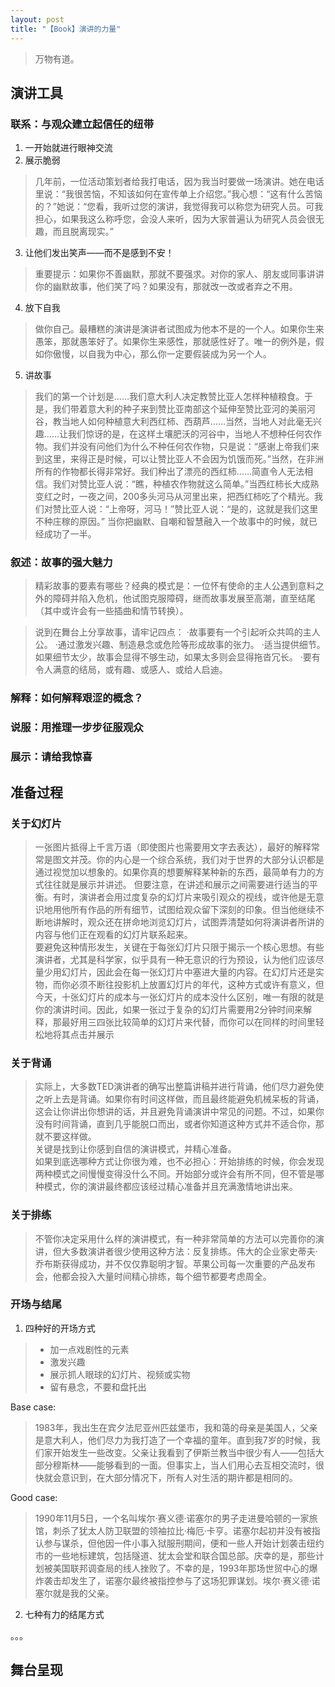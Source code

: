 ```yaml
---
layout: post
title: "【Book】演讲的力量"
---
```


> 万物有道。

## 演讲工具

### 联系：与观众建立起信任的纽带

1. 一开始就进行眼神交流
2.  展示脆弱

> 几年前，一位活动策划者给我打电话，因为我当时要做一场演讲。她在电话里说：“我很苦恼，不知该如何在宣传单上介绍您。”我心想：“这有什么苦恼的？”她说：“您看，我听过您的演讲，我觉得我可以称您为研究人员。可我担心，如果我这么称呼您，会没人来听，因为大家普遍认为研究人员会很无趣，而且脱离现实。”

3. 让他们发出笑声——而不是感到不安！

> 重要提示：如果你不善幽默，那就不要强求。对你的家人、朋友或同事讲讲你的幽默故事，他们笑了吗？如果没有，那就改一改或者弃之不用。

4. 放下自我

> 做你自己。最糟糕的演讲是演讲者试图成为他本不是的一个人。如果你生来愚笨，那就愚笨好了。如果你生来感性，那就感性好了。唯一的例外是，假如你傲慢，以自我为中心，那么你一定要假装成为另一个人。

5. 讲故事

> 我们的第一个计划是……我们意大利人决定教赞比亚人怎样种植粮食。于是，我们带着意大利的种子来到赞比亚南部这个延伸至赞比亚河的美丽河谷，教当地人如何种植意大利西红柿、西葫芦……当然，当地人对此毫无兴趣……让我们惊讶的是，在这样土壤肥沃的河谷中，当地人不想种任何农作物。我们并没有问他们为什么不种任何农作物，只是说：“感谢上帝我们来到这里，来得正是时候，可以让赞比亚人不会因为饥饿而死。”当然，在非洲所有的作物都长得非常好。我们种出了漂亮的西红柿……简直令人无法相信。我们对赞比亚人说：“瞧，种植农作物就这么简单。”当西红柿长大成熟变红之时，一夜之间，200多头河马从河里出来，把西红柿吃了个精光。我们对赞比亚人说：“上帝呀，河马！”赞比亚人说：“是的，这就是我们这里不种庄稼的原因。”
当你把幽默、自嘲和智慧融入一个故事中的时候，就已经成功了一半。


### 叙述：故事的强大魅力

> 精彩故事的要素有哪些？经典的模式是：一位怀有使命的主人公遇到意料之外的障碍并陷入危机，他试图克服障碍，继而故事发展至高潮，直至结尾（其中或许会有一些插曲和情节转换）。

> 说到在舞台上分享故事，请牢记四点：
·故事要有一个引起听众共鸣的主人公。
·通过激发兴趣、制造悬念或危险等形成故事的张力。
·适当提供细节。如果细节太少，故事会显得不够生动，如果太多则会显得拖沓冗长。
·要有令人满意的结局，或有趣、或感人、或给人启迪。

### 解释：如何解释艰涩的概念？
### 说服：用推理一步步征服观众

### 展示：请给我惊喜

## 准备过程

### 关于幻灯片

> 一张图片抵得上千言万语（即使图片也需要用文字去表达），最好的解释常常是图文并茂。你的内心是一个综合系统，我们对于世界的大部分认识都是通过视觉加以想象的。如果你真的想要解释某种新的东西，最简单有力的方式往往就是展示并讲述。
但要注意，在讲述和展示之间需要进行适当的平衡。有时，演讲者会用过度复杂的幻灯片来吸引观众的视线，或许他是无意识地用他所有作品的所有细节，试图给观众留下深刻的印象。但当他继续不断地讲解时，观众还在拼命地浏览幻灯片，试图弄清楚如何将演讲者所讲的内容与他们正在观看的幻灯片联系起来。     
要避免这种情形发生，关键在于每张幻灯片只限于揭示一个核心思想。有些演讲者，尤其是科学家，似乎具有一种无意识的行为预设，认为他们应该尽量少用幻灯片，因此会在每一张幻灯片中塞进大量的内容。在幻灯片还是实物，而你必须不断往投影机上放置幻灯片的年代，这种方式或许有意义，但今天，十张幻灯片的成本与一张幻灯片的成本没什么区别，唯一有限的就是你的演讲时间。因此，如果一张过于复杂的幻灯片需要用2分钟时间来解释，那最好用三四张比较简单的幻灯片来代替，而你可以在同样的时间里轻松地将其点击并展示

### 关于背诵

> 实际上，大多数TED演讲者的确写出整篇讲稿并进行背诵，他们尽力避免使之听上去是背诵。如果你有时间这样做，而且最终能避免机械呆板的背诵，这会让你讲出你想讲的话，并且避免背诵演讲中常见的问题。不过，如果你没有时间背诵，直到几乎能脱口而出，或者你知道这种方式并不适合你，那就不要这样做。    
关键是找到让你感到自信的演讲模式，并精心准备。    
如果到底选哪种方式让你很为难，也不必担心：开始排练的时候，你会发现两种模式之间慢慢变得没什么不同。开始部分或许会有所不同，但不管是哪种模式，你的演讲最终都应该经过精心准备并且充满激情地讲出来。

### 关于排练

> 不管你决定采用什么样的演讲模式，有一种非常简单的方法可以完善你的演讲，但大多数演讲者很少使用这种方法：反复排练。伟大的企业家史蒂夫·乔布斯获得成功，并不仅仅靠聪明才智。苹果公司每一次重要的产品发布会，他都会投入大量时间精心排练，每个细节都要考虑周全。

### 开场与结尾

1. 四种好的开场方式

> * 加一点戏剧性的元素    
> * 激发兴趣
> * 展示抓人眼球的幻灯片、视频或实物
> * 留有悬念，不要和盘托出

Base case:
> 1983年，我出生在宾夕法尼亚州匹兹堡市，我和蔼的母亲是美国人，父亲是意大利人，他们尽力为我打造了一个幸福的童年。直到我7岁的时候，我们家开始发生一些改变。父亲让我看到了伊斯兰教当中很少有人——包括大部分穆斯林——能够看到的一面。但事实上，当人们用心去互相交流时，很快就会意识到，在大部分情况下，所有人对生活的期许都是相同的。

Good case:
> 1990年11月5日，一个名叫埃尔·赛义德·诺塞尔的男子走进曼哈顿的一家旅馆，刺杀了犹太人防卫联盟的领袖拉比·梅厄·卡亨。诺塞尔起初并没有被指认参与谋杀，但他因一件小事入狱服刑期间，便和一些人开始计划袭击纽约市的一些地标建筑，包括隧道、犹太会堂和联合国总部。庆幸的是，那些计划被美国联邦调查局的线人挫败了。不幸的是，1993年那场世贸中心的爆炸袭击却发生了，诺塞尔最终被指控参与了这场犯罪谋划。埃尔·赛义德·诺塞尔就是我的父亲。

2. 七种有力的结尾方式

。。。

## 舞台呈现
